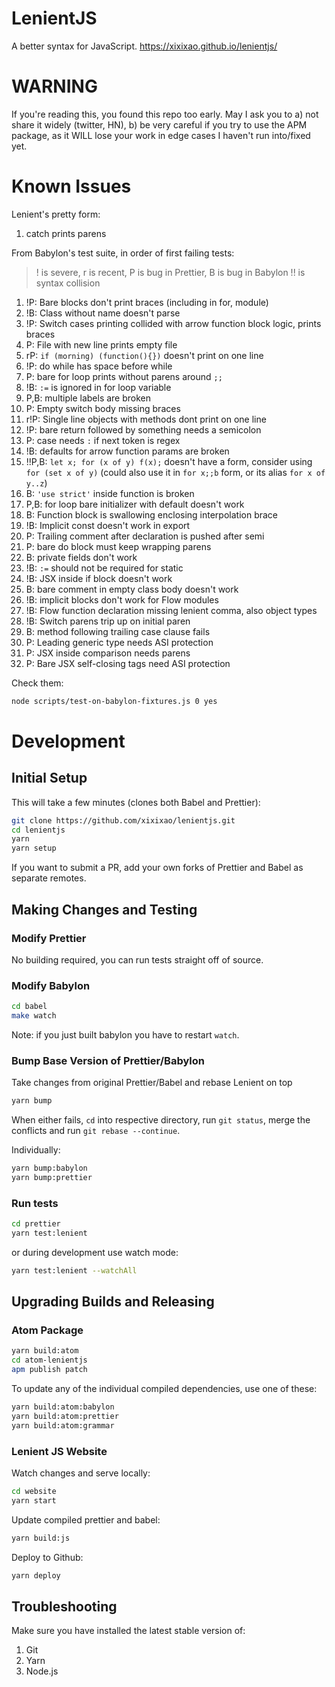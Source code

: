 # LenientJS

A better syntax for JavaScript. https://xixixao.github.io/lenientjs/

# WARNING

If you're reading this, you found this repo too early. May I ask you to a) not share it widely (twitter, HN), b) be very careful if you try to use the APM package, as it WILL lose your work in edge cases I haven't run into/fixed yet.

# Known Issues

Lenient's pretty form:

1.  catch prints parens

From Babylon's test suite, in order of first failing tests:

> ! is severe, r is recent, P is bug in Prettier, B is bug in Babylon
> !! is syntax collision

1.  !P: Bare blocks don't print braces (including in for, module)
2.  !B: Class without name doesn't parse
3.  !P: Switch cases printing collided with arrow function block logic, prints braces
4.  P: File with new line prints empty file
5.  rP: `if (morning) (function(){})` doesn't print on one line
6.  !P: do while has space before while
7.  P: bare for loop prints without parens around `;;`
8.  !B: `:=` is ignored in for loop variable
9.  P,B: multiple labels are broken
10. P: Empty switch body missing braces
11. r!P: Single line objects with methods dont print on one line
12. !P: bare return followed by something needs a semicolon
13. P: case needs `:` if next token is regex
14. !B: defaults for arrow function params are broken
15. !!P,B: `let x; for (x of y) f(x);` doesn't have a form, consider using `for (set x of y)` (could also use it in `for x;;b` form, or its alias `for x of y..z`)
16. B: `'use strict'` inside function is broken
17. P,B: for loop bare initializer with default doesn't work
18. B: Function block is swallowing enclosing interpolation brace
19. !B: Implicit const doesn't work in export
20. P: Trailing comment after declaration is pushed after semi
21. P: bare do block must keep wrapping parens
22. B: private fields don't work
23. !B: `:=` should not be required for static
24. !B: JSX inside if block doesn't work
25. B: bare comment in empty class body doesn't work
26. !B: implicit blocks don't work for Flow modules
27. !B: Flow function declaration missing lenient comma, also object types
28. !B: Switch parens trip up on initial paren
29. B: method following trailing case clause fails
30. P: Leading generic type needs ASI protection
31. P: JSX inside comparison needs parens
32. P: Bare JSX self-closing tags need ASI protection

Check them:

```sh
node scripts/test-on-babylon-fixtures.js 0 yes
```

# Development

## Initial Setup

This will take a few minutes (clones both Babel and Prettier):

```sh
git clone https://github.com/xixixao/lenientjs.git
cd lenientjs
yarn
yarn setup
```

If you want to submit a PR, add your own forks of Prettier and Babel as separate remotes.

## Making Changes and Testing

### Modify Prettier

No building required, you can run tests straight off of source.

### Modify Babylon

```sh
cd babel
make watch
```

Note: if you just built babylon you have to restart `watch`.

### Bump Base Version of Prettier/Babylon

Take changes from original Prettier/Babel and rebase Lenient on top

```sh
yarn bump
```

When either fails, `cd` into respective directory, run `git status`, merge
the conflicts and run `git rebase --continue`.

Individually:

```sh
yarn bump:babylon
yarn bump:prettier
```

### Run tests

```sh
cd prettier
yarn test:lenient
```

or during development use watch mode:

```sh
yarn test:lenient --watchAll
```

## Upgrading Builds and Releasing

### Atom Package

```sh
yarn build:atom
cd atom-lenientjs
apm publish patch
```

To update any of the individual compiled dependencies, use one of these:

```sh
yarn build:atom:babylon
yarn build:atom:prettier
yarn build:atom:grammar
```

### Lenient JS Website

Watch changes and serve locally:

```sh
cd website
yarn start
```

Update compiled prettier and babel:

```sh
yarn build:js
```

Deploy to Github:

```sh
yarn deploy
```

## Troubleshooting

Make sure you have installed the latest stable version of:

1.  Git
2.  Yarn
3.  Node.js

